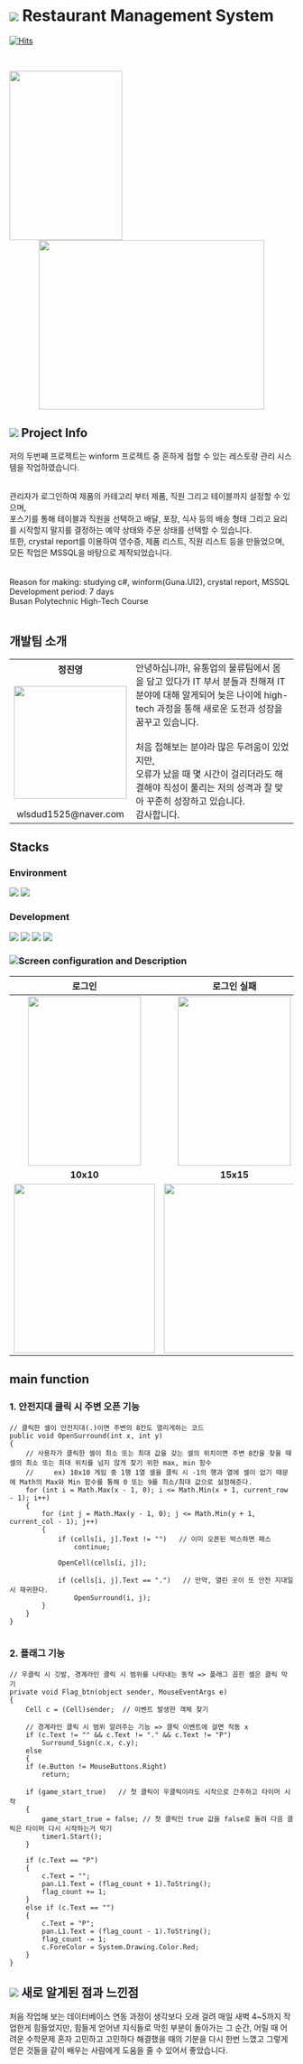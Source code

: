 # <img src="https://img.shields.io/badge/-FFFFFF?style=flat-square&logo=duckdb&logoColor=red"/> Restaurant Management System
   [![Hits](https://hits.seeyoufarm.com/api/count/incr/badge.svg?url=https%3A%2F%2Fgithub.com%2FTakeNewcare&count_bg=%23939DAE&title_bg=%2361ACCD&icon=&icon_color=%23E7E7E7&title=hits&edge_flat=false)](https://hits.seeyoufarm.com)
   
<br>

<p align="center">
  <img src ="../main/image/login.png"  width="200" height="300" align='left'>
  <img src ="../main/image/POS.png"  width="400" height="300">
</p>


## <img src="https://img.shields.io/badge/-FFFFFF?style=flat-square&logo=googledocs&logoColor=black"/> Project Info
저의 두번째 프로젝트는 winform 프로젝트 중 흔하게 접할 수 있는 레스토랑 관리 시스템을 작업하였습니다.<br><br>

관리자가 로그인하여 제품의 카테고리 부터 제품, 직원 그리고 테이블까지 설정할 수 있으며,<br>
포스기를 통해 테이블과 직원을 선택하고 배달, 포장, 식사 등의 배송 형태 그리고 요리를 시작할지 말지를 결정하는 예약 상태와 주문 상태를 선택할 수 있습니다.<br>
또한, crystal report를 이용하여 영수증, 제품 리스트, 직원 리스트 등을 만들었으며,<br>
모든 작업은 MSSQL을 바탕으로 제작되었습니다.<br>
<br><br>
Reason for making: studying c#, winform(Guna.UI2), crystal report, MSSQL <br>
Development period: 7 days <br>
Busan Polytechnic High-Tech Course
<br>
<br>

## 개발팀 소개
<table>
  <tr>
    <th>정진영</th>
    <td  rowspan="3">
    안녕하십니까!, 유통업의 물류팀에서 몸을 담고 있다가 IT 부서 분들과 친해져 IT분야에 대해 알게되어 늦은 나이에
    high-tech 과정을 통해 새로운 도전과 성장을 꿈꾸고 있습니다.
   <br>
   <br>
    처음 접해보는 분야라 많은 두려움이 있었지만,<br> 오류가 났을 때 몇 시간이 걸리더라도 해결해야 직성이 풀리는 저의 성격과 잘 맞아 
    꾸준히 성장하고 있습니다. <br>감사합니다.
    </td>
  </tr>
  <tr>
    <td> <img src ="../main/image/me.JPG"  width="200" height="200"></td>
  </tr>
  <tr>
    <td align='center'>wlsdud1525@naver.com</td>
  </tr>
</table>
 
## Stacks
### Environment
<img src="https://img.shields.io/badge/visualstudio-5C2D91?style=flat-square&logo=visualstudio&logoColor=white"/> <img src="https://img.shields.io/badge/github-181717?style=flat-square&logo=github&logoColor=white"/>

### Development
<img src="https://img.shields.io/badge/.NET-512BD4?style=flat-square&logo=.NET&logoColor=white"/> <img src="https://img.shields.io/badge/csharp-512BD4?style=flat-square&logo=csharp&logoColor=white"/> <img src="https://img.shields.io/badge/csharp-512BD4?style=flat-square&logo=csharp&logoColor=white"/> <img src="https://img.shields.io/badge/csharp-512BD4?style=flat-square&logo=csharp&logoColor=white"/> 

### <img src="https://img.shields.io/badge/-FFFFFF?style=flat-square&logo=airplayvideo&logoColor=black"/>Screen configuration and Description
|로그인|로그인 실패|
|:---:|:---:|
|<img src ="../main/image/login.png"  width="200" height="300">|<img src ="../main/image/login.png"  width="200" height="300">|
|**10x10**|**15x15**|
|<img src ="../main/Image/10x10.png"  width="250" height="300">|<img src ="../main/Image/15x15.png"  width="250" height="300">|<img src ="../main/Image/20x20.png"  width="250" height="300">|

## 

## main function
### 1. 안전지대 클릭 시 주변 오픈 기능
```
// 클릭한 셀이 안전지대(.)이면 주변의 8칸도 열리게하는 코드
public void OpenSurround(int x, int y)
{
    // 사용자가 클릭한 셀이 최소 또는 최대 값을 갖는 셀의 위치이면 주변 8칸을 찾을 때 셀의 최소 또는 최대 위치를 넘지 않게 찾기 위한 max, min 함수
    //     ex) 10x10 게임 중 1행 1열 셀을 클릭 시 -1의 행과 열에 셀이 없기 때문에 Math의 Max와 Min 함수를 통해 0 또는 9를 최소/최대 값으로 설정해준다.
    for (int i = Math.Max(x - 1, 0); i <= Math.Min(x + 1, current_row - 1); i++)
    {
        for (int j = Math.Max(y - 1, 0); j <= Math.Min(y + 1, current_col - 1); j++)
        {
            if (cells[i, j].Text != "")   // 이미 오픈된 박스하면 패스
                continue;

            OpenCell(cells[i, j]);

            if (cells[i, j].Text == ".")   // 만약, 열린 곳이 또 안전 지대일 시 재귀한다.
                OpenSurround(i, j);
        }
    }
}


```

### 2. 플래그 기능
```
// 우클릭 시 깃발, 경계라인 클릭 시 범위를 나타내는 동작 => 플래그 꼽힌 셀은 클릭 막기
private void Flag_btn(object sender, MouseEventArgs e)
{
    Cell c = (Cell)sender;  // 이벤트 발생한 객체 찾기

    // 경계라인 클릭 시 범위 알려주는 기능 => 클릭 이벤트에 걸면 작동 x
    if (c.Text != "" && c.Text != "." && c.Text != "P")
        Surround_Sign(c.x, c.y);
    else
    {
    if (e.Button != MouseButtons.Right)
        return;

    if (game_start_true)   // 첫 클릭이 우클릭이라도 시작으로 간주하고 타이머 시작
    {
        game_start_true = false; // 첫 클릭인 true 값을 false로 돌려 다음 클릭은 타이머 다시 시작하는거 막기
        timer1.Start();
    }

    if (c.Text == "P")
    {
        c.Text = "";
        pan.L1.Text = (flag_count + 1).ToString();
        flag_count += 1;
    }
    else if (c.Text == "")
    {
        c.Text = "P";
        pan.L1.Text = (flag_count - 1).ToString();
        flag_count -= 1;
        c.ForeColor = System.Drawing.Color.Red;
    }
}
```

## <img src="https://img.shields.io/badge/-FFFFFF?style=flat-square&logo=googledocs&logoColor=black"/> 새로 알게된 점과 느낀점
처음 작업해 보는 데이터베이스 연동 과정이 생각보다 오래 걸려 매일 새벽 4~5까지 작업한게 힘들었지만,
힘들게 얻어낸 지식들로 막힌 부분이 돌아가는 그 순간, 어릴 때 어려운 수학문제 혼자 고민하고 고민하다 해결했을 때의 기분을 다시 한번 느꼈고
그렇게 얻은 것들을 같이 배우는 사람에게 도움을 줄 수 있어서 좋았습니다.

<br>

